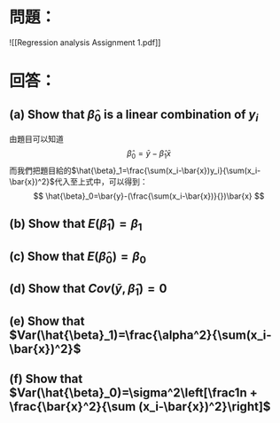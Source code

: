 # 問題：
![[Regression analysis Assignment 1.pdf]]
# 回答：
## (a) Show that $\hat{\beta}_0$ is a linear combination of $y_i$
由題目可以知道
$$
\hat{\beta}_0=\bar{y}-\hat{\beta}_1\bar{x}
$$
而我們把題目給的$\hat{\beta}_1=\frac{\sum(x_i-\bar{x})y_i}{\sum(x_i-\bar{x})^2}$代入至上式中，可以得到：
$$
\hat{\beta}_0=\bar{y}-(\frac{\sum(x_i-\bar{x})}{})\bar{x}
$$
## (b) Show that $E(\hat{\beta}_1)=\beta_1$
## (c) Show that $E(\hat{\beta}_0)=\beta_0$
## (d) Show that $Cov(\bar{y},\hat{\beta}_1)=0$
## (e) Show that $Var(\hat{\beta}_1)=\frac{\alpha^2}{\sum(x_i-\bar{x})^2}$
## (f) Show that $Var(\hat{\beta}_0)=\sigma^2\left[\frac1n + \frac{\bar{x}^2}{\sum (x_i-\bar{x})^2}\right]$
